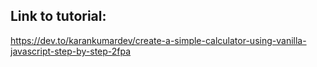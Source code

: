 ## Link to tutorial:

https://dev.to/karankumardev/create-a-simple-calculator-using-vanilla-javascript-step-by-step-2fpa
